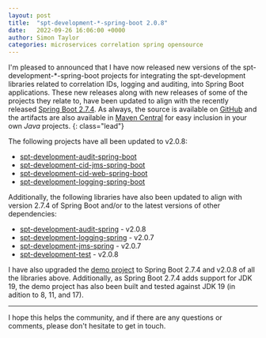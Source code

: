 ```yaml
---
layout: post
title:  "spt-development-*-spring-boot 2.0.8"
date:   2022-09-26 16:06:00 +0000
author: Simon Taylor
categories: microservices correlation spring opensource
---
```

I'm pleased to announced that I have now released new versions of the spt-development-*-spring-boot projects for integrating the spt-development
libraries related to correlation IDs, logging and auditing, into Spring Boot applications. These new releases along with new releases of some of
the projects they relate to, have been updated to align with the recently released 
[Spring Boot 2.7.4](https://spring.io/blog/2022/09/22/spring-boot-2-7-4-available-now). As always, the source is available on 
[GitHub](https://github.com/spt-development) and the artifacts are also available in 
[Maven Central](https://mvnrepository.com/artifact/com.spt-development) for easy inclusion in your own <em>Java</em> projects.
{: class="lead"}

The following projects have all been updated to v2.0.8:

* [spt-development-audit-spring-boot](https://github.com/spt-development/spt-development-audit-spring-boot)
* [spt-development-cid-jms-spring-boot](https://github.com/spt-development/spt-development-cid-jms-spring-boot)
* [spt-development-cid-web-spring-boot](https://github.com/spt-development/spt-development-cid-web-spring-boot)
* [spt-development-logging-spring-boot](https://github.com/spt-development/spt-development-logging-spring-boot)

Additionally, the following libraries have also been updated to align with version 2.7.4 of Spring Boot and/or to the latest versions of other 
dependencies:

* [spt-development-audit-spring](https://github.com/spt-development/spt-development-audit-spring) - v2.0.8
* [spt-development-logging-spring](https://github.com/spt-development/spt-development-logging-spring) - v2.0.7
* [spt-development-jms-spring](https://github.com/spt-development/spt-development-jms-spring) - v2.0.7
* [spt-development-test](https://github.com/spt-development/spt-development-test) - v2.0.8

I have also upgraded the [demo project](https://github.com/spt-development/spt-development-demo) to Spring Boot 2.7.4 and v2.0.8 of all the libraries above.
Additionally, as Spring Boot 2.7.4 adds support for JDK 19, the demo project has also been built and tested against JDK 19 (in adition to 8, 11, and 17).

---

I hope this helps the community, and if there are any questions or comments, please don't hesitate to get in touch.
